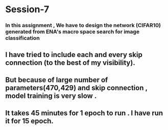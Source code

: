 # Session-7

### In this assignment , We have to design the network (CIFAR10) generated from ENA's macro space search for image classification

## I have tried to include each and every skip connection (to the best of my visibility).							
## But because of large number of parameters(470,429)  and skip connection , model training is very slow . 
## It takes 45 minutes for 1 epoch to run	. I have run it for 15 epoch.

